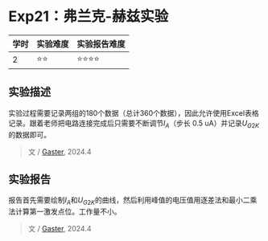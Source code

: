 # Exp21：弗兰克-赫兹实验
| 学时 | 实验难度 | 实验报告难度 |
|------|---------|------------|
| 2 | ⭐⭐ | ⭐⭐⭐⭐ |

## 实验描述

实验过程需要记录两组的180个数据（总计360个数据），因此允许使用Excel表格记录。跟着老师把电路连接完成后只需要不断调节$I_A$（步长 0.5 uA）并记录$U_{G2K}$的数据即可。

> 文 / [Gaster](https://github.com/WDGaster703/), 2024.4
## 实验报告

报告首先需要绘制$I_A$和$U_{G2K}$的曲线，然后利用峰值的电压值用逐差法和最小二乘法计算第一激发点位。工作量不小。

> 文 / [Gaster](https://github.com/WDGaster703/), 2024.4